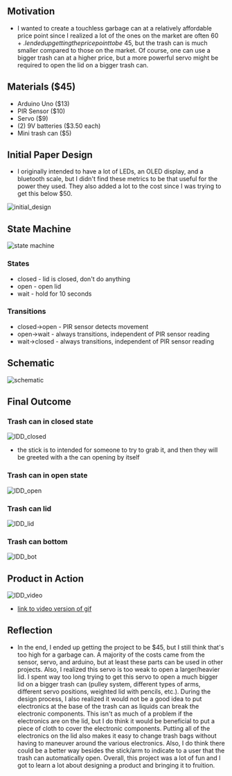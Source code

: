 ## Motivation
* I wanted to create a touchless garbage can at a relatively affordable price point since I realized a lot of the ones on the market are often $60+. I ended up getting the price point to be ~$45, but the trash can is much smaller compared to those on the market. Of course, one can use a bigger trash can at a higher price, but a more powerful servo might be required to open the lid on a bigger trash can.

## Materials ($45)

* Arduino Uno ($13)
* PIR Sensor ($10)
* Servo ($9)
* (2) 9V batteries ($3.50 each)
* Mini trash can ($5)

## Initial Paper Design

* I originally intended to have a lot of LEDs, an OLED display, and a bluetooth scale, but I didn't find these metrics to be that useful for the power they used. They also added a lot to the cost since I was trying to get this below $50.

![initial_design](IDD_photos/IDD_initial_paper.jpg)


## State Machine
![state machine](IDD_photos/IDD_state_machine.png)

### States
* closed - lid is closed, don't do anything
* open - open lid
* wait - hold for 10 seconds

### Transitions
* closed->open - PIR sensor detects movement
* open->wait - always transitions, independent of PIR sensor reading
* wait->closed - always transitions, independent of PIR sensor reading


## Schematic
![schematic](IDD_photos/IDD_schematic.png)

## Final Outcome

### Trash can in closed state
![IDD_closed](IDD_photos/IDD_closed.jpg)

* the stick is to intended for someone to try to grab it, and then they will be greeted with a the can opening by itself

### Trash can in open state
![IDD_open](IDD_photos/IDD_open.jpg)


### Trash can lid
![IDD_lid](IDD_photos/IDD_lid.jpg)

### Trash can bottom
![IDD_bot](IDD_photos/IDD_bot.jpg)

## Product in Action
![IDD_video](IDD_photos/IDD_demo.gif)

* [link to video version of gif](https://photos.app.goo.gl/mjFejjK8LfshSghN7)

## Reflection

* In the end, I ended up getting the project to be $45, but I still think that's too high for a garbage can. A majority of the costs came from the sensor, servo, and arduino, but at least these parts can be used in other projects. Also, I realized this servo is too weak to open a larger/heavier lid. I spent way too long trying to get this servo to open a much bigger lid on a bigger trash can (pulley system, different types of arms, different servo positions, weighted lid with pencils, etc.). During the design process, I also realized it would not be a good idea to put electronics at the base of the trash can as liquids can break the electronic components. This isn't as much of a problem if the electronics are on the lid, but I do think it would be beneficial to put a piece of cloth to cover the electronic components. Putting all of the electronics on the lid also makes it easy to change trash bags without having to maneuver around the various electronics. Also, I do think there could be a better way besides the stick/arm to indicate to a user that the trash can automatically open. Overall, this project was a lot of fun and I got to learn a lot about designing a product and bringing it to fruition.